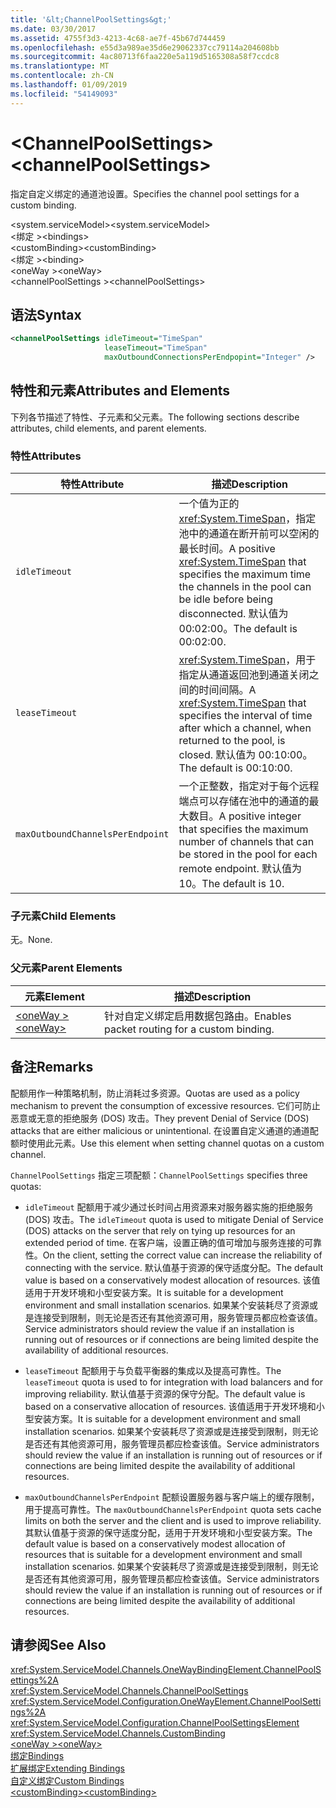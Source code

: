 ```yaml
---
title: '&lt;ChannelPoolSettings&gt;'
ms.date: 03/30/2017
ms.assetid: 4755f3d3-4213-4c68-ae7f-45b67d744459
ms.openlocfilehash: e55d3a989ae35d6e29062337cc79114a204608bb
ms.sourcegitcommit: 4ac80713f6faa220e5a119d5165308a58f7ccdc8
ms.translationtype: MT
ms.contentlocale: zh-CN
ms.lasthandoff: 01/09/2019
ms.locfileid: "54149093"
---
```

# <a name="ltchannelpoolsettingsgt"></a><span data-ttu-id="5d334-102">&lt;ChannelPoolSettings&gt;</span><span class="sxs-lookup"><span data-stu-id="5d334-102">&lt;channelPoolSettings&gt;</span></span>
<span data-ttu-id="5d334-103">指定自定义绑定的通道池设置。</span><span class="sxs-lookup"><span data-stu-id="5d334-103">Specifies the channel pool settings for a custom binding.</span></span>  
  
 <span data-ttu-id="5d334-104">\<system.serviceModel></span><span class="sxs-lookup"><span data-stu-id="5d334-104">\<system.serviceModel></span></span>  
<span data-ttu-id="5d334-105">\<绑定 ></span><span class="sxs-lookup"><span data-stu-id="5d334-105">\<bindings></span></span>  
<span data-ttu-id="5d334-106">\<customBinding></span><span class="sxs-lookup"><span data-stu-id="5d334-106">\<customBinding></span></span>  
<span data-ttu-id="5d334-107">\<绑定 ></span><span class="sxs-lookup"><span data-stu-id="5d334-107">\<binding></span></span>  
<span data-ttu-id="5d334-108">\<oneWay ></span><span class="sxs-lookup"><span data-stu-id="5d334-108">\<oneWay></span></span>  
<span data-ttu-id="5d334-109">\<channelPoolSettings ></span><span class="sxs-lookup"><span data-stu-id="5d334-109">\<channelPoolSettings></span></span>  
  
## <a name="syntax"></a><span data-ttu-id="5d334-110">语法</span><span class="sxs-lookup"><span data-stu-id="5d334-110">Syntax</span></span>  
  
```xml  
<channelPoolSettings idleTimeout="TimeSpan"
                     leaseTimeout="TimeSpan"
                     maxOutboundConnectionsPerEndpopint="Integer" />
```  
  
## <a name="attributes-and-elements"></a><span data-ttu-id="5d334-111">特性和元素</span><span class="sxs-lookup"><span data-stu-id="5d334-111">Attributes and Elements</span></span>  
 <span data-ttu-id="5d334-112">下列各节描述了特性、子元素和父元素。</span><span class="sxs-lookup"><span data-stu-id="5d334-112">The following sections describe attributes, child elements, and parent elements.</span></span>  
  
### <a name="attributes"></a><span data-ttu-id="5d334-113">特性</span><span class="sxs-lookup"><span data-stu-id="5d334-113">Attributes</span></span>  
  
|<span data-ttu-id="5d334-114">特性</span><span class="sxs-lookup"><span data-stu-id="5d334-114">Attribute</span></span>|<span data-ttu-id="5d334-115">描述</span><span class="sxs-lookup"><span data-stu-id="5d334-115">Description</span></span>|  
|---------------|-----------------|  
|`idleTimeout`|<span data-ttu-id="5d334-116">一个值为正的 <xref:System.TimeSpan>，指定池中的通道在断开前可以空闲的最长时间。</span><span class="sxs-lookup"><span data-stu-id="5d334-116">A positive <xref:System.TimeSpan> that specifies the maximum time the channels in the pool can be idle before being disconnected.</span></span> <span data-ttu-id="5d334-117">默认值为 00:02:00。</span><span class="sxs-lookup"><span data-stu-id="5d334-117">The default is 00:02:00.</span></span>|  
|`leaseTimeout`|<span data-ttu-id="5d334-118"><xref:System.TimeSpan>，用于指定从通道返回池到通道关闭之间的时间间隔。</span><span class="sxs-lookup"><span data-stu-id="5d334-118">A <xref:System.TimeSpan> that specifies the interval of time after which a channel, when returned to the pool, is closed.</span></span> <span data-ttu-id="5d334-119">默认值为 00:10:00。</span><span class="sxs-lookup"><span data-stu-id="5d334-119">The default is 00:10:00.</span></span>|  
|`maxOutboundChannelsPerEndpoint`|<span data-ttu-id="5d334-120">一个正整数，指定对于每个远程端点可以存储在池中的通道的最大数目。</span><span class="sxs-lookup"><span data-stu-id="5d334-120">A positive integer that specifies the maximum number of channels that can be stored in the pool for each remote endpoint.</span></span> <span data-ttu-id="5d334-121">默认值为 10。</span><span class="sxs-lookup"><span data-stu-id="5d334-121">The default is 10.</span></span>|  
  
### <a name="child-elements"></a><span data-ttu-id="5d334-122">子元素</span><span class="sxs-lookup"><span data-stu-id="5d334-122">Child Elements</span></span>  
 <span data-ttu-id="5d334-123">无。</span><span class="sxs-lookup"><span data-stu-id="5d334-123">None.</span></span>  
  
### <a name="parent-elements"></a><span data-ttu-id="5d334-124">父元素</span><span class="sxs-lookup"><span data-stu-id="5d334-124">Parent Elements</span></span>  
  
|<span data-ttu-id="5d334-125">元素</span><span class="sxs-lookup"><span data-stu-id="5d334-125">Element</span></span>|<span data-ttu-id="5d334-126">描述</span><span class="sxs-lookup"><span data-stu-id="5d334-126">Description</span></span>|  
|-------------|-----------------|  
|[<span data-ttu-id="5d334-127">\<oneWay ></span><span class="sxs-lookup"><span data-stu-id="5d334-127">\<oneWay></span></span>](../../../../../docs/framework/configure-apps/file-schema/wcf/oneway.md)|<span data-ttu-id="5d334-128">针对自定义绑定启用数据包路由。</span><span class="sxs-lookup"><span data-stu-id="5d334-128">Enables packet routing for a custom binding.</span></span>|  
  
## <a name="remarks"></a><span data-ttu-id="5d334-129">备注</span><span class="sxs-lookup"><span data-stu-id="5d334-129">Remarks</span></span>  
 <span data-ttu-id="5d334-130">配额用作一种策略机制，防止消耗过多资源。</span><span class="sxs-lookup"><span data-stu-id="5d334-130">Quotas are used as a policy mechanism to prevent the consumption of excessive resources.</span></span> <span data-ttu-id="5d334-131">它们可防止恶意或无意的拒绝服务 (DOS) 攻击。</span><span class="sxs-lookup"><span data-stu-id="5d334-131">They prevent Denial of Service (DOS) attacks that are either malicious or unintentional.</span></span> <span data-ttu-id="5d334-132">在设置自定义通道的通道配额时使用此元素。</span><span class="sxs-lookup"><span data-stu-id="5d334-132">Use this element when setting channel quotas on a custom channel.</span></span>  
  
 <span data-ttu-id="5d334-133">`ChannelPoolSettings` 指定三项配额：</span><span class="sxs-lookup"><span data-stu-id="5d334-133">`ChannelPoolSettings` specifies three quotas:</span></span>  
  
-   <span data-ttu-id="5d334-134">`idleTimeout` 配额用于减少通过长时间占用资源来对服务器实施的拒绝服务 (DOS) 攻击。</span><span class="sxs-lookup"><span data-stu-id="5d334-134">The `idleTimeout` quota is used to mitigate Denial of Service (DOS) attacks on the server that rely on tying up resources for an extended period of time.</span></span> <span data-ttu-id="5d334-135">在客户端，设置正确的值可增加与服务连接的可靠性。</span><span class="sxs-lookup"><span data-stu-id="5d334-135">On the client, setting the correct value can increase the reliability of connecting with the service.</span></span> <span data-ttu-id="5d334-136">默认值基于资源的保守适度分配。</span><span class="sxs-lookup"><span data-stu-id="5d334-136">The default value is based on a conservatively modest allocation of resources.</span></span> <span data-ttu-id="5d334-137">该值适用于开发环境和小型安装方案。</span><span class="sxs-lookup"><span data-stu-id="5d334-137">It is suitable for a development environment and small installation scenarios.</span></span> <span data-ttu-id="5d334-138">如果某个安装耗尽了资源或是连接受到限制，则无论是否还有其他资源可用，服务管理员都应检查该值。</span><span class="sxs-lookup"><span data-stu-id="5d334-138">Service administrators should review the value if an installation is running out of resources or if connections are being limited despite the availability of additional resources.</span></span>  
  
-   <span data-ttu-id="5d334-139">`leaseTimeout` 配额用于与负载平衡器的集成以及提高可靠性。</span><span class="sxs-lookup"><span data-stu-id="5d334-139">The `leaseTimeout` quota is used to for integration with load balancers and for improving reliability.</span></span> <span data-ttu-id="5d334-140">默认值基于资源的保守分配。</span><span class="sxs-lookup"><span data-stu-id="5d334-140">The default value is based on a conservative allocation of resources.</span></span> <span data-ttu-id="5d334-141">该值适用于开发环境和小型安装方案。</span><span class="sxs-lookup"><span data-stu-id="5d334-141">It is suitable for a development environment and small installation scenarios.</span></span> <span data-ttu-id="5d334-142">如果某个安装耗尽了资源或是连接受到限制，则无论是否还有其他资源可用，服务管理员都应检查该值。</span><span class="sxs-lookup"><span data-stu-id="5d334-142">Service administrators should review the value if an installation is running out of resources or if connections are being limited despite the availability of additional resources.</span></span>  
  
-   <span data-ttu-id="5d334-143">`maxOutboundChannelsPerEndpoint` 配额设置服务器与客户端上的缓存限制，用于提高可靠性。</span><span class="sxs-lookup"><span data-stu-id="5d334-143">The `maxOutboundChannelsPerEndpoint` quota sets cache limits on both the server and the client and is used to improve reliability.</span></span> <span data-ttu-id="5d334-144">其默认值基于资源的保守适度分配，适用于开发环境和小型安装方案。</span><span class="sxs-lookup"><span data-stu-id="5d334-144">The default value is based on a conservatively modest allocation of resources that is suitable for a development environment and small installation scenarios.</span></span> <span data-ttu-id="5d334-145">如果某个安装耗尽了资源或是连接受到限制，则无论是否还有其他资源可用，服务管理员都应检查该值。</span><span class="sxs-lookup"><span data-stu-id="5d334-145">Service administrators should review the value if an installation is running out of resources or if connections are being limited despite the availability of additional resources.</span></span>  
  
## <a name="see-also"></a><span data-ttu-id="5d334-146">请参阅</span><span class="sxs-lookup"><span data-stu-id="5d334-146">See Also</span></span>  
 <xref:System.ServiceModel.Channels.OneWayBindingElement.ChannelPoolSettings%2A>  
 <xref:System.ServiceModel.Channels.ChannelPoolSettings>  
 <xref:System.ServiceModel.Configuration.OneWayElement.ChannelPoolSettings%2A>  
 <xref:System.ServiceModel.Configuration.ChannelPoolSettingsElement>  
 <xref:System.ServiceModel.Channels.CustomBinding>  
 [<span data-ttu-id="5d334-147">\<oneWay ></span><span class="sxs-lookup"><span data-stu-id="5d334-147">\<oneWay></span></span>](../../../../../docs/framework/configure-apps/file-schema/wcf/oneway.md)  
 [<span data-ttu-id="5d334-148">绑定</span><span class="sxs-lookup"><span data-stu-id="5d334-148">Bindings</span></span>](../../../../../docs/framework/wcf/bindings.md)  
 [<span data-ttu-id="5d334-149">扩展绑定</span><span class="sxs-lookup"><span data-stu-id="5d334-149">Extending Bindings</span></span>](../../../../../docs/framework/wcf/extending/extending-bindings.md)  
 [<span data-ttu-id="5d334-150">自定义绑定</span><span class="sxs-lookup"><span data-stu-id="5d334-150">Custom Bindings</span></span>](../../../../../docs/framework/wcf/extending/custom-bindings.md)  
 [<span data-ttu-id="5d334-151">\<customBinding></span><span class="sxs-lookup"><span data-stu-id="5d334-151">\<customBinding></span></span>](../../../../../docs/framework/configure-apps/file-schema/wcf/custombinding.md)
